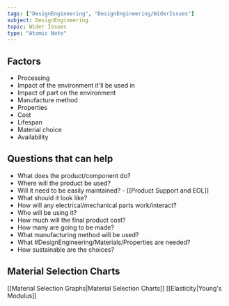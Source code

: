 ```yaml
---
tags: ["DesignEngineering", "DesignEngineering/WiderIssues"]
subject: DesignEngineering
topic: Wider Issues
type: "Atomic Note"
---
```


## Factors
 - Processing
 - Impact of the environment it'll be used in
 - Impact of part on the environment
 - Manufacture method
 - Properties
 - Cost
 - Lifespan
 - Material choice
 - Availability

## Questions that can help
 - What does the product/component do?
 - Where will the product be used?
 - Will it need to be easily maintained? - [[Product Support and EOL]]
 - What should it look like?
 - How will any electrical/mechanical parts work/interact?
 - Who will be using it?
 - How much will the final product cost?
 - How many are going to be made?
 - What manufacturing method will be used?
 - What #DesignEngineering/Materials/Properties are needed?
 - How sustainable are the choices?

## Material Selection Charts
[[Material Selection Graphs|Material Selection Charts]] [[Elasticity|Young's Modulus]]